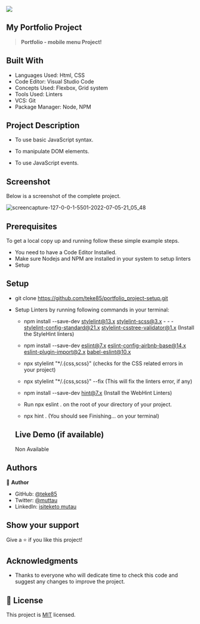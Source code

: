 ![](https://img.shields.io/badge/Microverse-blueviolet)

## My Portfolio Project

> **Portfolio - mobile menu Project!**

## Built With

- Languages Used: Html, CSS
- Code Editor: Visual Studio Code
- Concepts Used: Flexbox, Grid system
- Tools Used: Linters
- VCS: Git
- Package Manager: Node, NPM

## Project Description

- To use basic JavaScript syntax.

- To manipulate DOM elements.

- To use JavaScript events.

## Screenshot

Below is a screenshot of the complete project.

![screencapture-127-0-0-1-5501-2022-07-05-21_05_48](https://user-images.githubusercontent.com/29442846/177398144-175679c8-d411-408b-8188-141049ecca12.png)

## Prerequisites

To get a local copy up and running follow these simple example steps.

- You need to have a Code Editor Installed.
- Make sure Nodejs and NPM are installed in your system to setup linters
- Setup

## Setup

- git clone https://github.com/teke85/portfolio_project-setup.git
- Setup Linters by running following commands in your terminal:

  - npm install --save-dev stylelint@13.x stylelint-scss@3.x - - - stylelint-config-standard@21.x stylelint-csstree-validator@1.x (Install the StyleHint linters)
  - npm install --save-dev eslint@7.x eslint-config-airbnb-base@14.x eslint-plugin-import@2.x babel-eslint@10.x
  - npx stylelint "\*/.{css,scss}" (checks for the CSS related errors in your project)
  - npx stylelint "\*/.{css,scss}" --fix (This will fix the linters error, if any)
  - npm install --save-dev hint@7.x (Install the WebHint Linters)
  - Run npx eslint . on the root of your directory of your project.

  - npx hint . (You should see Finishing... on your terminal)

  ## Live Demo (if available)

  Non Available

## Authors

👤 **Author**

- GitHub: [@teke85](https://github.com/teke85)
- Twitter: [@muttau](https://twitter.com/muttau)
- LinkedIn: [isiteketo mutau](https://www.linkedin.com/in/isiteketo-mutau-736894241/)

## Show your support

Give a ⭐️ if you like this project!

## Acknowledgments

- Thanks to everyone who will dedicate time to check this code and suggest any changes to improve the project.

## 📝 License

This project is [MIT](./MIT.md) licensed.

